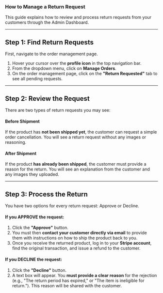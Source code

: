 

### How to Manage a Return Request

This guide explains how to review and process return requests from your customers through the Admin Dashboard.

---
## Step 1: Find Return Requests

First, navigate to the order management page.

1.  Hover your cursor over the **profile icon** in the top navigation bar.
2.  From the dropdown menu, click on **Manage Orders**.
3.  On the order management page, click on the **"Return Requested"** tab to see all pending requests.

---
## Step 2: Review the Request

There are two types of return requests you may see:

#### **Before Shipment**
If the product has **not been shipped yet**, the customer can request a simple order cancellation. You will see a return request without any images or reasoning.

#### **After Shipment**
If the product **has already been shipped**, the customer must provide a reason for the return. You will see an explanation from the customer and any images they uploaded.

---
## Step 3: Process the Return

You have two options for every return request: Approve or Decline.

#### **If you APPROVE the request:**
1.  Click the **"Approve"** button.
2.  You must then **contact your customer directly via email** to provide them with instructions on how to ship the product back to you.
3.  Once you receive the returned product, log in to your **Stripe account**, find the original transaction, and issue a refund to the customer.

#### **If you DECLINE the request:**
1.  Click the **"Decline"** button.
2.  A text box will appear. You **must provide a clear reason** for the rejection (e.g., "The return period has expired," or "The item is ineligible for return."). This reason will be shared with the customer.

